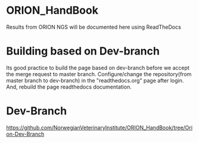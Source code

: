 # ORION_HandBook
Results from ORION NGS will be documented here using ReadTheDocs

# Building based on Dev-branch
Its good practice to build the page based on dev-branch before we accept the merge request to master branch. 
Configure/change the repository(from master branch to dev-branch) in the "readthedocs.org" page after login. And, rebuild the page readthedocs documentation. 

# Dev-Branch
https://github.com/NorwegianVeterinaryInstitute/ORION_HandBook/tree/Orion-Dev-Branch 


